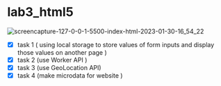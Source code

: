 # lab3_html5
![screencapture-127-0-0-1-5500-index-html-2023-01-30-16_54_22](https://user-images.githubusercontent.com/78926069/215511695-91765912-679b-463d-adb4-a5e3493acb06.png)
- [x] task 1 ( using local storage to store values of form inputs and display those values on another page ) 
- [x] task 2 (use Worker API ) 
- [x] task 3 (use GeoLocation API) 
- [x] task 4 (make microdata for website )
